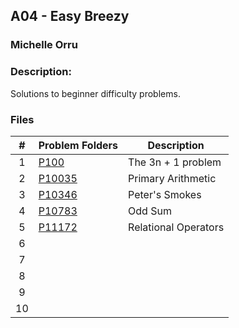 ## A04 - Easy Breezy
### Michelle Orru
### Description:

Solutions to beginner difficulty problems.

### Files

|   #   | Problem Folders     | Description                      |
| :---: | ------------------- | -------------------------------- |
|  1  | [P100](https://github.com/michelle083/4883_ProgTech/tree/main/Assignments/A04/P100) | The 3n + 1 problem |
|  2  | [P10035](https://github.com/michelle083/4883_ProgTech/tree/main/Assignments/A04/P10035) | Primary Arithmetic |
|  3  | [P10346](https://github.com/michelle083/4883_ProgTech/tree/main/Assignments/A04/P10346) | Peter's Smokes |
|  4  | [P10783](https://github.com/michelle083/4883_ProgTech/tree/main/Assignments/A04/P10783) | Odd Sum |
|  5  | [P11172](https://github.com/michelle083/4883_ProgTech/tree/main/Assignments/A04/P11172) | Relational Operators |
|  6  |  |  |
|  7  |  |  |
|  8  |  |  |
|  9  |  |  |
|  10 |  |  |
